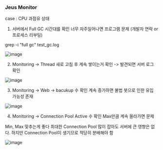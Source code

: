 ### Jeus Monitor

case : CPU 과점유 상태

1. 서버에서 Full GC 시간대를 확인 너무 자주일어나면 프로그램 문제 (개발자 연락 or 프로세스 리부팅)

grep -i "full gc" test_gc.log

![image](https://user-images.githubusercontent.com/38831314/141706121-a1a0d59a-df53-40a3-b79b-d296c957697b.png)

2. Monitoring -> Thread 새로 고침 후 계속 쌓이는거 확인 -> 발견되면 서버 로그 확인

![image](https://user-images.githubusercontent.com/38831314/141706749-3188e4a0-684b-4984-ae4d-53141e4759ca.png)

3. Monitoring -> Web -> bacukup 수 확인 계속 증가하면 불법 봇으로 인한 유입 가능성 존재

![image](https://user-images.githubusercontent.com/38831314/141706811-11d1b5ee-8ca6-46d1-b20a-a8df6b846268.png)

4. Monitoring -> Connection Pool Active 수 확인 Max만큼 계속 올라가면 문제

Min, Max 맞추는게 좋다 최대한 Connection Pool 많이 잡아도 서버에 큰 영향은 없다. 하지만 Connection Pool이 생기므로 적당히 분배해야 함

![image](https://user-images.githubusercontent.com/38831314/141707183-ed75efe7-a489-4a0f-8c08-fd43a9837a5b.png)









